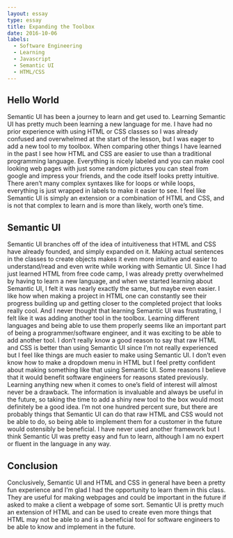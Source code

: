 ```yaml
---
layout: essay
type: essay
title: Expanding the Toolbox
date: 2016-10-06
labels:
  - Software Engineering
  - Learning
  - Javascript
  - Semantic UI
  - HTML/CSS
---
```


## Hello World

Semantic UI has been a journey to learn and get used to. Learning Semantic UI has pretty much been learning a new language for me. I have had no prior experience with using HTML or CSS classes so I was already confused and overwhelmed at the start of the lesson, but I was eager to add a new tool to my toolbox. When comparing other things I have learned in the past I see how HTML and CSS are easier to use than a traditional programming language. Everything is nicely labeled and you can make cool looking web pages with just some random pictures you can steal from google and impress your friends, and the code itself looks pretty intuitive. There aren’t many complex syntaxes like for loops or while loops, everything is just wrapped in labels to make it easier to see. I feel like Semantic UI is simply an extension or a combination of HTML and CSS, and is not that complex to learn and is more than likely, worth one’s time.

## Semantic UI

Semantic UI branches off of the idea of intuitiveness that HTML and CSS have already founded, and simply expanded on it. Making actual sentences in the classes to create objects makes it even more intuitive and easier to understand/read and even write while working with Semantic UI. Since I had just learned HTML from free code camp, I was already pretty overwhelmed by having to learn a new language, and when we started learning about Semantic UI, I felt it was nearly exactly the same, but maybe even easier. I like how when making a project in HTML one can constantly see their progress building up and getting closer to the completed project that looks really cool. And I never thought that learning Semantic UI was frustrating, I felt like it was adding another tool in the toolbox. Learning different languages and being able to use them properly seems like an important part of being a programmer/software engineer, and it was exciting to be able to add another tool. I don’t really know a good reason to say that raw HTML and CSS is better than using Semantic UI since I’m not really experienced but I feel like things are much easier to make using Semantic UI. I don’t even know how to make a dropdown menu in HTML but I feel pretty confident about making something like that using Semantic UI. Some reasons I believe that it would benefit software engineers for reasons stated previously. Learning anything new when it comes to one’s field of interest will almost never be a drawback. The information is invaluable and always be useful in the future, so taking the time to add a shiny new tool to the box would most definitely be a good idea. I’m not one hundred percent sure, but there are probably things that Semantic UI can do that raw HTML and CSS would not be able to do, so being able to implement them for a customer in the future would ostensibly be beneficial. I have never used another framework but I think Semantic UI was pretty easy and fun to learn, although I am no expert or fluent in the language in any way.

## Conclusion

Conclusively, Semantic UI and HTML and CSS in general have been a pretty fun experience and I’m glad I had the opportunity to learn them in this class. They are useful for making webpages and could be important in the future if asked to make a client a webpage of some sort. Semantic UI is pretty much an extension of HTML and can be used to create even more things that HTML may not be able to and is a beneficial tool for software engineers to be able to know and implement in the future.
